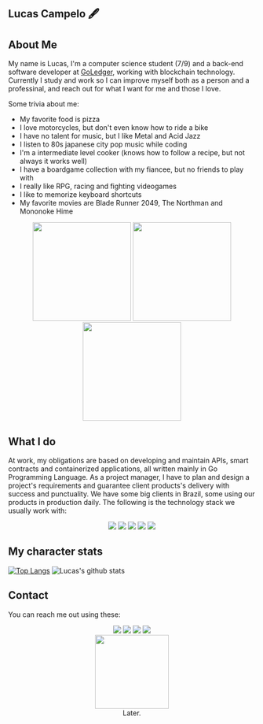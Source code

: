 ## Lucas Campelo 🖋️

## About Me

My name is Lucas, I'm a computer science student (7/9) and a back-end software developer at [GoLedger](https://goledger.com.br/), working with blockchain technology. Currently I study and work so I can improve myself both as a person and a professinal, and reach out for what I want for me and those I love.

Some trivia about me:
* My favorite food is pizza
* I love motorcycles, but don't even know how to ride a bike
* I have no talent for music, but I like Metal and Acid Jazz
* I listen to 80s japanese city pop music while coding
* I'm a intermediate level cooker (knows how to follow a recipe, but not always it works well)
* I have a boardgame collection with my fiancee, but no friends to play with
* I really like RPG, racing and fighting videogames
* I like to memorize keyboard shortcuts
* My favorite movies are Blade Runner 2049, The Northman and Mononoke Hime

<div align=center>
<img src="https://c.tenor.com/o28rzKUhbXUAAAAC/blade-runner2049-blade-runner.gif" height=200px width=auto>
<img src="https://c.tenor.com/5yyutPx5jwcAAAAC/angry-amleth.gif" height=200px width=auto>
<img src="https://c.tenor.com/-K2g8L9lvIcAAAAC/princess-mononoke-mononoke.gif" height=200px width=auto>
</div>

## What I do

At work, my obligations are based on developing and maintain APIs, smart contracts and containerized applications, all written mainly in Go Programming Language. As a project manager, I have to plan and design a project's requirements and guarantee client products's delivery with success and punctuality. We have some big clients in Brazil, some using our products in production daily. The following is the technology stack we usually work with:

<div align="center">
<img src="https://img.shields.io/badge/linux-%23E95420.svg?&style=for-the-badge&logo=linux&logoColor=white" />
<img src="https://img.shields.io/badge/go-%2300ADD8.svg?&style=for-the-badge&logo=go&logoColor=white" />  
<img src="https://img.shields.io/badge/Shell_Script-121011?style=for-the-badge&logo=gnu-bash&logoColor=white" />
<img src="https://img.shields.io/badge/docker-%232496ED.svg?&style=for-the-badge&logo=docker&logoColor=white" />
<img src="https://img.shields.io/badge/hyperledger_fabric-%23000000.svg?&style=for-the-badge&logo=hyperledger&logoColor=white" />
</div>

## My character stats
[![Top Langs](https://github-readme-stats.vercel.app/api/top-langs/?username=lucas-campelo&layout=compact&theme=dracula)](https://github.com/anuraghazra/github-readme-stats)
![Lucas's github stats](https://github-readme-stats.vercel.app/api?username=lucas-campelo&theme=dracula&show_icons=true)

## Contact
You can reach me out using these:
<div align="center">
<img src="https://img.shields.io/badge/lucas%5Fcampelo3009@hotmail.com-0078D4?style=for-the-badge&logo=microsoft-outlook&logoColor=white" />
<img src="https://img.shields.io/badge/lucas.campelo@aluno.uece.br-D14836?style=for-the-badge&logo=gmail&logoColor=white" />
<a href="https://www.linkedin.com/in/lucas-campelo-9a99841b0/"><img src="https://img.shields.io/badge/linkedin-%230A66C2.svg?&style=for-the-badge&logo=linkedin&logoColor=white" /></a>
<img src="https://img.shields.io/badge/Campelo%233874-7289DA?style=for-the-badge&logo=discord&logoColor=white" />
</div>

<div align="center">
<img src="https://media1.tenor.com/images/8c3b94318be3ffc3027ace49bc0daefe/tenor.gif?itemid=4987000" width=150 height=auto><br>
Later.
</div>

